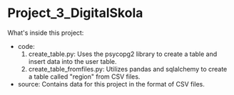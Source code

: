 # Project_3_DigitalSkola

What's inside this project:
- code: 
  1.  create_table.py: Uses the psycopg2 library to create a table and insert data into the user table.
  2.  create_table_fromfiles.py: Utilizes pandas and sqlalchemy to create a table called "region" from CSV files.
- source: Contains data for this project in the format of CSV files.
